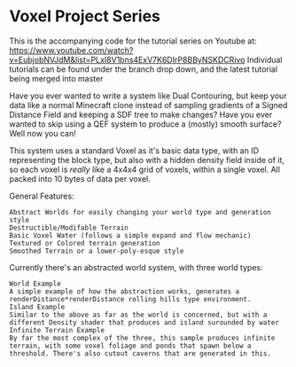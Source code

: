 # Voxel Project Series

This is the accompanying code for the tutorial series on Youtube at: https://www.youtube.com/watch?v=EubjobNVJdM&list=PLxI8V1bns4ExV7K6DIrP8BByNSKDCRivo
Individual tutorials can be found under the branch drop down, and the latest tutorial being merged into master


Have you ever wanted to write a system like Dual Contouring, but keep your data like a normal Minecraft clone instead of sampling gradients of a Signed Distance Field and keeping a SDF tree to make changes? Have you ever wanted to skip using a QEF system to produce a (mostly) smooth surface? Well now you can!

This system uses a standard Voxel as it's basic data type, with an ID representing the block type, but also with a hidden density field inside of it, so each voxel is *really* like a 4x4x4 grid of voxels, within a single voxel. All packed into 10 bytes of data per voxel.

General Features:

    Abstract Worlds for easily changing your world type and generation style
    Destructible/Modifable Terrain
    Basic Voxel Water (follows a simple expand and flow mechanic)
    Textured or Colored terrain generation
    Smoothed Terrain or a lower-poly-esque style


Currently there's an abstracted world system, with three world types:

    World Example
    A simple example of how the abstraction works, generates a renderDistance*renderDistance rolling hills type environment.
    Island Example
    Similar to the above as far as the world is concerned, but with a different Density shader that produces and island surounded by water
    Infinite Terrain Example
    By far the most complex of the three, this sample produces infinite terrain, with some voxel foliage and ponds that spawn below a threshold. There's also cutout caverns that are generated in this.

